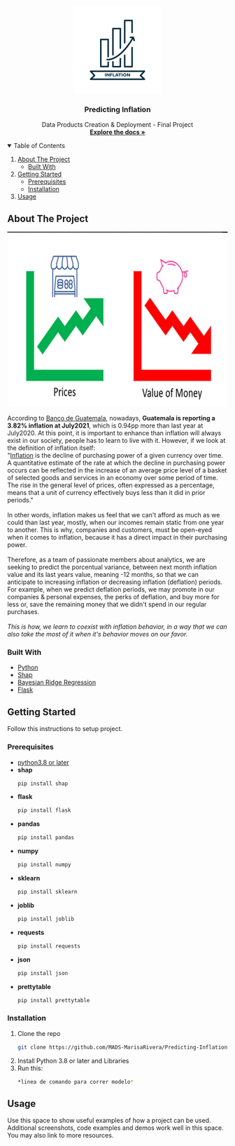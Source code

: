 
<!-- PROJECT LOGO -->
<br />
<p align="center">
  <a href="https://github.com/MADS-MarisaRivera/Predicting-Inflation">
    <img src="logo.jpg" alt="Logo" width="200" height="200">
  </a>

  <h3 align="center">Predicting Inflation</h3>

  <p align="center">
    Data Products Creation & Deployment - Final Project
    <br />
    <a href="https://github.com/MADS-MarisaRivera/Predicting-Inflation"><strong>Explore the docs »</strong></a>
    <br />
  </p>
</p>


<!-- TABLE OF CONTENTS -->
<details open="open">
  <summary>Table of Contents</summary>
  <ol>
    <li>
      <a href="#about-the-project">About The Project</a>
      <ul>
        <li><a href="#built-with">Built With</a></li>
      </ul>
    </li>
    <li>
      <a href="#getting-started">Getting Started</a>
      <ul>
        <li><a href="#prerequisites">Prerequisites</a></li>
        <li><a href="#installation">Installation</a></li>
      </ul>
    </li>
    <li><a href="#usage">Usage</a></li>
  </ol>
</details>


<!-- ABOUT THE PROJECT -->
## About The Project

<img src="inflacion.jpg" alt="App" width="800" height="400">

According to <a href="http://www.banguat.gob.gt/page/inflacion-total">Banco de Guatemala</a>, nowadays, **Guatemala is reporting a 3.82% inflation at July2021**, which is 0.94pp more than last year at July2020. At this point, it is important to enhance than inflation will always exist in our society, people has to learn to live with it. However, if we look at the definition of inflation itself:
<br/>
"<a href="https://www.investopedia.com/terms/i/inflation.asp">Inflation</a> is the decline of purchasing power of a given currency over time. A quantitative estimate of the rate at which the decline in purchasing power occurs can be reflected in the increase of an average price level of a basket of selected goods and services in an economy over some period of time. The rise in the general level of prices, often expressed as a percentage, means that a unit of currency effectively buys less than it did in prior periods."
<br/> 
<br/> 
In other words, inflation makes us feel that we can't afford as much as we could than last year, mostly, when our incomes remain static from one year to another. This is why, companies and customers, must be open-eyed when it comes to inflation, because it has a direct impact in their purchasing power.
<br/> 
<br/> 
Therefore, as a team of passionate members about analytics, we are seeking to predict the porcentual variance, between next month inflation value and its last years value, meaning -12 months, so that we can anticipate to increasing inflation or decreasing inflation (deflation) periods. 
For example, when we predict deflation periods, we may promote in our companies & personal expenses, the perks of deflation, and buy more for less or, save the remaining money that we didn't spend in our regular purchases. 
<br/> 
<br/> 
*This is how, we learn to coexist with inflation behavior, in a way that we can also take the most of it when it's behavior moves on our favor.*


### Built With

* [Python](https://www.python.org)
* [Shap](https://shap.readthedocs.io/en/latest/index.html)
* [Bayesian Ridge Regression](https://scikit-learn.org/stable/auto_examples/linear_model/plot_bayesian_ridge.html)
* [Flask](https://flask.palletsprojects.com/en/2.0.x/)


<!-- GETTING STARTED -->
## Getting Started

Follow this instructions to setup project.

### Prerequisites
* [python3.8 or later](https://www.python.org/downloads/)
* **shap**
  ```sh
  pip install shap
  ```
* **flask**
  ```sh
  pip install flask
  ```  
* **pandas**
  ```sh
  pip install pandas
  ```
* **numpy**
  ```sh
  pip install numpy
  ```
* **sklearn**
  ```sh
  pip install sklearn
  ```  
* **joblib**
  ```sh
  pip install joblib
  ```   
* **requests**
  ```sh
  pip install requests
  ```
* **json**
  ```sh
  pip install json
  ```
* **prettytable**
  ```sh
  pip install prettytable
  ```


### Installation

1. Clone the repo
   ```sh
   git clone https://github.com/MADS-MarisaRivera/Predicting-Inflation.git
   ```
2. Install Python 3.8 or later and Libraries
3. Run this:
   ```sh
   *linea de comando para correr modelo*
   ```

<!-- USAGE EXAMPLES -->
## Usage

Use this space to show useful examples of how a project can be used. Additional screenshots, code examples and demos work well in this space. You may also link to more resources.

